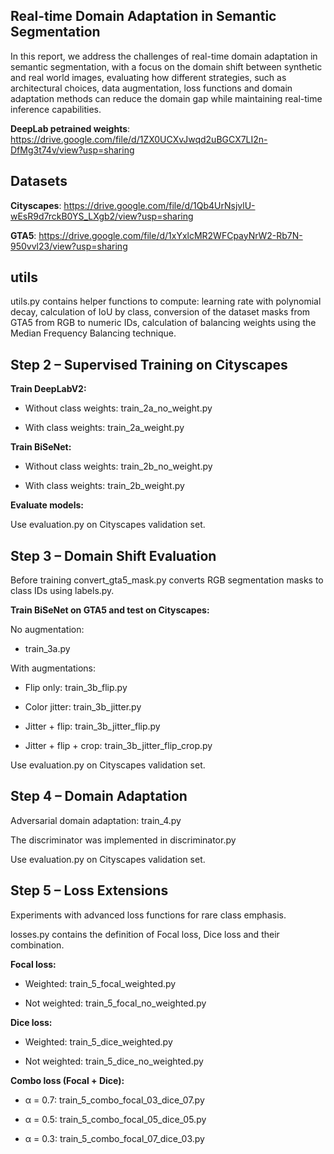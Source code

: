 ## Real-time Domain Adaptation in Semantic Segmentation
In this report, we address the challenges of real-time domain adaptation in semantic segmentation, with a focus on the domain shift between synthetic and real world images, evaluating how different strategies, such as architectural choices, data augmentation, loss functions and domain adaptation methods can reduce the domain gap while maintaining real-time inference capabilities.

**DeepLab petrained weights**: https://drive.google.com/file/d/1ZX0UCXvJwqd2uBGCX7LI2n-DfMg3t74v/view?usp=sharing

## Datasets

**Cityscapes**: https://drive.google.com/file/d/1Qb4UrNsjvlU-wEsR9d7rckB0YS_LXgb2/view?usp=sharing

**GTA5**: https://drive.google.com/file/d/1xYxlcMR2WFCpayNrW2-Rb7N-950vvl23/view?usp=sharing

## utils

utils.py contains helper functions to compute: learning rate with polynomial decay, calculation of IoU by class, conversion of the dataset masks from GTA5 from RGB to numeric IDs, calculation of balancing weights using the Median Frequency Balancing technique.

## Step 2 – Supervised Training on Cityscapes

**Train DeepLabV2:**

- Without class weights: train_2a_no_weight.py

- With class weights: train_2a_weight.py

**Train BiSeNet:**

- Without class weights: train_2b_no_weight.py

- With class weights: train_2b_weight.py

**Evaluate models:**

Use evaluation.py on Cityscapes validation set.

## Step 3 – Domain Shift Evaluation

Before training convert_gta5_mask.py converts RGB segmentation masks to class IDs using labels.py.

**Train BiSeNet on GTA5 and test on Cityscapes:**

No augmentation: 

- train_3a.py

With augmentations:

- Flip only: train_3b_flip.py

- Color jitter: train_3b_jitter.py

- Jitter + flip: train_3b_jitter_flip.py

- Jitter + flip + crop: train_3b_jitter_flip_crop.py

Use evaluation.py on Cityscapes validation set.

## Step 4 – Domain Adaptation

Adversarial domain adaptation: train_4.py

The discriminator was implemented in discriminator.py

Use evaluation.py on Cityscapes validation set.

## Step 5 – Loss Extensions

Experiments with advanced loss functions for rare class emphasis.

losses.py contains the definition of Focal loss, Dice loss and their combination.

**Focal loss:**

- Weighted: train_5_focal_weighted.py

- Not weighted: train_5_focal_no_weighted.py

**Dice loss:**

- Weighted: train_5_dice_weighted.py

- Not weighted: train_5_dice_no_weighted.py

**Combo loss (Focal + Dice):**

- α = 0.7: train_5_combo_focal_03_dice_07.py

- α = 0.5: train_5_combo_focal_05_dice_05.py

- α = 0.3: train_5_combo_focal_07_dice_03.py





